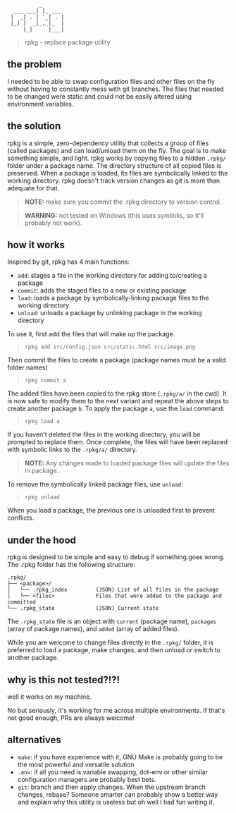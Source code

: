 ```
          _
  ___ ___| |_ ___
 |  _| . | '_| . |
 |_| |  _|_,_|_  |
     |_|     |___|
```
> rpkg - replace package utility

## the problem
I needed to be able to swap configuration files and other files on the fly without having to constantly mess with git branches. The files that needed to be changed were static and could not be easily altered using environment variables.

## the solution
rpkg is a simple, zero-dependency utility that collects a group of files (called packages) and can load/unload them on the fly. The goal is to make something simple, and light. rpkg works by copying files to a hidden `.rpkg/` folder under a package name. The directory structure of all copied files is preserved. When a package is loaded, its files are symbolically linked to the working directory. rpkg doesn't track version changes as git is more than adequate for that.

> **NOTE:** make sure you commit the .rpkg directory to version control.

> **WARNING:** not tested on Windows (this uses symlinks, so it'll probably not work).

## how it works
Inspired by git, rpkg has 4 main functions:
- `add`: stages a file in the working directory for adding to/creating a package
- `commit`: adds the staged files to a new or existing package
- `load`: loads a package by symbolically-linking package files to the working directory
- `unload`: unloads a package by unlinking package in the working directory

To use it, first add the files that will make up the package.
> `rpkg add src/config.json src/static.html src/image.png`

Then commit the files to create a package (package names must be a valid folder names)
> `rpkg commit a`

The added files have been copied to the rpkg store (`.rpkg/a/` in the cwd). It is now safe to modify them to the next variant and repeat the above steps to create another package `b`. To apply the package `a`, use the `load` command:
> `rpkg load a`

If you haven't deleted the files in the working directory, you will be prompted to replace them. Once complete, the files will have been replaced with symbolic links to the `.rpkg/a/` directory. 

> **NOTE:** Any changes made to loaded package files will update the files in package.

To remove the symbolically linked package files, use `unload`:
> `rpkg unload`

When you load a package, the previous one is unloaded first to prevent conflicts.

## under the hood
rpkg is designed to be simple and easy to debug if something goes wrong. The .rpkg folder has the following structure:
```
.rpkg/
├── <package>/
│   └── .rpkg_index         (JSON) List of all files in the package
│   └── <files>             Files that were added to the package and committed
└── .rpkg_state             (JSON) Current state
```
The `.rpkg_state` file is an object with `current` (package name), `packages` (array of package names), and `added` (array of added files).

While you are welcome to change files directly in the `.rpkg/` folder, it is preferred to load a package, make changes, and then unload or switch to another package.

## why is this not tested?!?!
well it works on my machine.

No but seriously, it's working for me across multiple environments. If that's not good enough, PRs are always welcome!

## alternatives
- `make`: if you have experience with it, GNU Make is probably going to be the most powerful and versatile solution
- `.env`: if all you need is variable swapping, dot-env or other similar configuration managers are probably best bets.
- `git`: branch and then apply changes. When the upstream branch changes, rebase? Someone smarter can probably show a better way and explain why this utility is useless but oh well I had fun writing it.